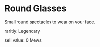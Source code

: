 # Round Glasses

Small round spectacles to wear on your face.

raritiy: Legendary

sell value: 0 Mews